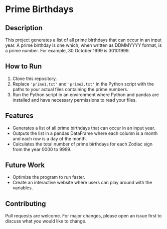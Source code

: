 # Prime Birthdays

## Description
This project generates a list of all prime birthdays that can occur in an input year. A prime birthday is one which, when written as DDMMYYYY format, is a prime number. For example, 30 October 1999 is 30101999.

## How to Run
1. Clone this repository.
2. Replace `'prime1.txt'` and `'prime2.txt'` in the Python script with the paths to your actual files containing the prime numbers.
3. Run the Python script in an environment where Python and pandas are installed and have necessary permissions to read your files.

## Features
- Generates a list of all prime birthdays that can occur in an input year.
- Outputs the list in a pandas DataFrame where each column is a month and each row is a day of the month.
- Calculates the total number of prime birthdays for each Zodiac sign from the year 0000 to 9999.

## Future Work
- Optimize the program to run faster.
- Create an interactive website where users can play around with the variables.

## Contributing
Pull requests are welcome. For major changes, please open an issue first to discuss what you would like to change.
